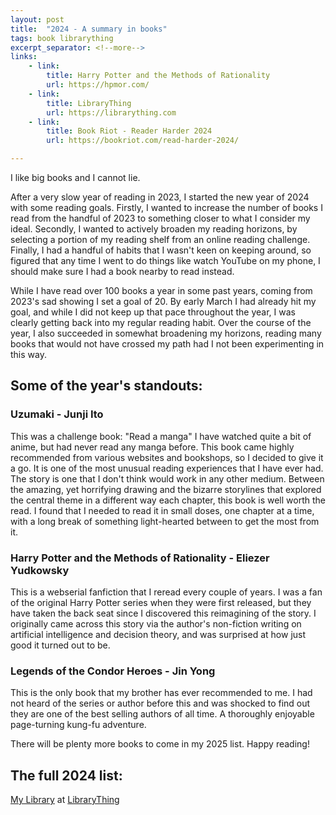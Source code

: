 ```yaml
---
layout: post
title:  "2024 - A summary in books"
tags: book librarything
excerpt_separator: <!--more-->
links:
    - link:
        title: Harry Potter and the Methods of Rationality
        url: https://hpmor.com/
    - link:
        title: LibraryThing
        url: https://librarything.com
    - link: 
        title: Book Riot - Reader Harder 2024
        url: https://bookriot.com/read-harder-2024/

---
```


I like big books and I cannot lie.

<!--more-->

After a very slow year of reading in 2023, I started the new year of 2024 with some reading goals. Firstly, I wanted to increase the number of books I read from the handful of 2023 to something closer to what I consider my ideal. Secondly, I wanted to actively broaden my reading horizons, by selecting a portion of my reading shelf from an online reading challenge. Finally, I had a handful of habits that I wasn't keen on keeping around, so figured that any time I went to do things like watch YouTube on my phone, I should make sure I had a book nearby to read instead.

While I have read over 100 books a year in some past years, coming from 2023's sad showing I set a goal of 20. By early March I had already hit my goal, and while I did not keep up that pace throughout the year, I was clearly getting back into my regular reading habit. Over the course of the year, I also succeeded in somewhat broadening my horizons, reading many books that would not have crossed my path had I not been experimenting in this way.

## Some of the year's standouts:
### Uzumaki - Junji Ito
This was a challenge book: "Read a manga"
I have watched quite a bit of anime, but had never read any manga before. This book came highly recommended from various websites and bookshops, so I decided to give it a go. It is one of the most unusual reading experiences that I have ever had. The story is one that I don't think would work in any other medium. Between the amazing, yet horrifying drawing and the bizarre storylines that explored the central theme in a different way each chapter, this book is well worth the read. I found that I needed to read it in small doses, one chapter at a time, with a long break of something light-hearted between to get the most from it.

### Harry Potter and the Methods of Rationality - Eliezer Yudkowsky
This is a webserial fanfiction that I reread every couple of years. I was a fan of the original Harry Potter series when they were first released, but they have taken the back seat since I discovered this reimagining of the story. I originally came across this story via the author's non-fiction writing on artificial intelligence and decision theory, and was surprised at how just good it turned out to be.

### Legends of the Condor Heroes - Jin Yong
This is the only book that my brother has ever recommended to me. I had not heard of the series or author before this and was shocked to find out they are one of the best selling authors of all time. A thoroughly enjoyable page-turning kung-fu adventure.

There will be plenty more books to come in my 2025 list. Happy reading!

## The full 2024 list:
<div id="wbf1e02a2dcb9c0143c9dbf40d2e0d461"></div><script type="text/javascript" charset="UTF-8" src="https://www.librarything.com/widget_get.php?userid=Andyfred&theID=wbf1e02a2dcb9c0143c9dbf40d2e0d461"></script><noscript><a href="https://www.librarything.com/profile/Andyfred">My Library</a> at <a href="https://www.librarything.com">LibraryThing</a></noscript>